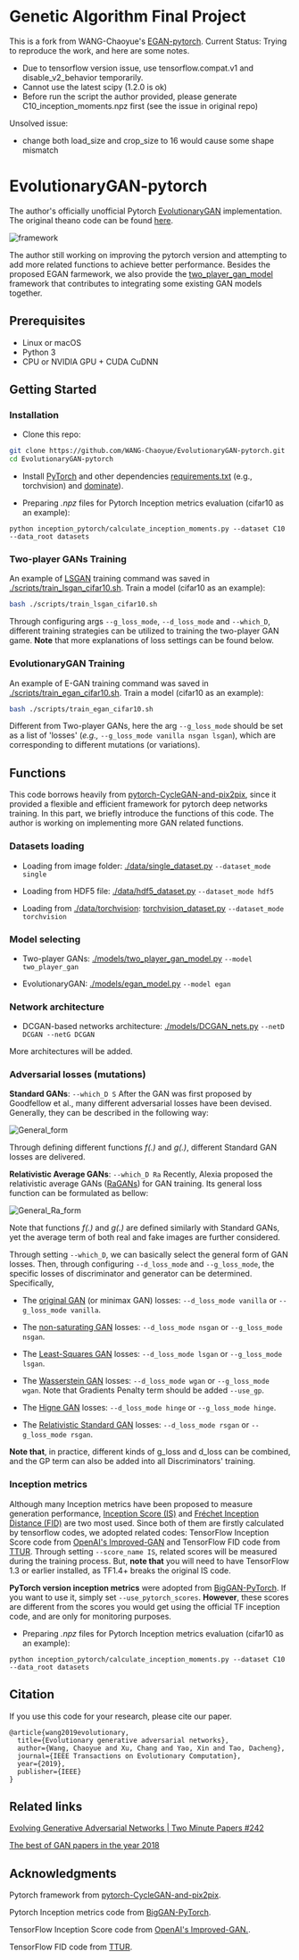 # Genetic Algorithm Final Project
This is a fork from WANG-Chaoyue's [EGAN-pytorch](https://github.com/WANG-Chaoyue/EvolutionaryGAN).
Current Status: Trying to reproduce the work, and here are some notes.
- Due to tensorflow version issue, use tensorflow.compat.v1 and disable_v2_behavior temporarily.
- Cannot use the latest scipy (1.2.0 is ok)
- Before run the script the author provided, please generate C10_inception_moments.npz first (see the issue in original repo)

Unsolved issue:
- change both load_size and crop_size to 16 would cause some shape mismatch

# EvolutionaryGAN-pytorch
The author's officially unofficial Pytorch [EvolutionaryGAN](https://arxiv.org/abs/1803.00657) implementation. The original theano code can be found [here](https://github.com/WANG-Chaoyue/EvolutionaryGAN).

![framework](imgs/EGAN_framework.jpg?raw=true "framework")

The author still working on improving the pytorch version and attempting to add more related functions to achieve better performance. Besides the proposed EGAN farmework, we also provide the [two_player_gan_model](https://github.com/WANG-Chaoyue/EvolutionaryGAN-pytorch/blob/master/models/two_player_gan_model.py) framework that contributes to integrating some existing GAN models together.

## Prerequisites

- Linux or macOS
- Python 3
- CPU or NVIDIA GPU + CUDA CuDNN

## Getting Started
### Installation

- Clone this repo:
```bash
git clone https://github.com/WANG-Chaoyue/EvolutionaryGAN-pytorch.git
cd EvolutionaryGAN-pytorch
```

- Install [PyTorch](https://pytorch.org/get-started/locally/) and other dependencies [requirements.txt](https://github.com/WANG-Chaoyue/EvolutionaryGAN-pytorch/blob/master/requirements.txt) (e.g., torchvision) and [dominate](https://github.com/Knio/dominate)).

- Preparing *.npz* files for Pytorch Inception metrics evaluation (cifar10 as an example):
```
python inception_pytorch/calculate_inception_moments.py --dataset C10 --data_root datasets
```

### Two-player GANs Training

An example of [LSGAN](https://arxiv.org/abs/1611.04076) training command was saved in [./scripts/train_lsgan_cifar10.sh](). Train a model (cifar10 as an example): 
```bash
bash ./scripts/train_lsgan_cifar10.sh
```
Through configuring args `--g_loss_mode`, `--d_loss_mode` and `--which_D`, different training strategies can be utilized to training the two-player GAN game. **Note** that more explanations of loss settings can be found below. 

### EvolutionaryGAN Training

An example of E-GAN training command was saved in [./scripts/train_egan_cifar10.sh](). Train a model (cifar10 as an example):
```bash
bash ./scripts/train_egan_cifar10.sh
```
Different from Two-player GANs, here the arg `--g_loss_mode` should be set as a list of 'losses' (*e.g.,* `--g_loss_mode vanilla nsgan lsgan`), which are corresponding to different mutations (or variations). 


## Functions

This code borrows heavily from [pytorch-CycleGAN-and-pix2pix](https://github.com/junyanz/pytorch-CycleGAN-and-pix2pix), since it provided a flexible and efficient framework for pytorch deep networks training. In this part, we briefly introduce the functions of this code. The author is working on implementing more GAN related functions. 

### Datasets loading

- Loading from image folder: [./data/single_dataset.py](https://github.com/WANG-Chaoyue/EvolutionaryGAN-pytorch/blob/master/data/single_dataset.py) `--dataset_mode single`

- Loading from HDF5 file: [./data/hdf5_dataset.py](https://github.com/WANG-Chaoyue/EvolutionaryGAN-pytorch/blob/master/data/hdf5_dataset.py) `--dataset_mode hdf5`

- Loading from [./data/torchvision](https://pytorch.org/docs/stable/torchvision/index.html): [torchvision_dataset.py](https://github.com/WANG-Chaoyue/EvolutionaryGAN-pytorch/blob/master/data/torchvision_dataset.py) `--dataset_mode torchvision` 

### Model selecting

- Two-player GANs: [./models/two_player_gan_model.py](https://github.com/WANG-Chaoyue/EvolutionaryGAN-pytorch/blob/master/models/two_player_gan_model.py) `--model two_player_gan`

- EvolutionaryGAN: [./models/egan_model.py](https://github.com/WANG-Chaoyue/EvolutionaryGAN-pytorch/blob/master/models/egan_model.py) `--model egan`

### Network architecture

- DCGAN-based networks architecture: [./models/DCGAN_nets.py](https://github.com/WANG-Chaoyue/EvolutionaryGAN-pytorch/blob/master/models/DCGAN_nets.py) `--netD DCGAN --netG DCGAN`

More architectures will be added.

### Adversarial losses (mutations)

**Standard GANs**: `--which_D S`
After the GAN was first proposed by Goodfellow et al., many different adversarial losses have been devised. Generally, they can be described in the following way:

![General_form](imgs/General_form.gif?raw=true "General_form")

Through defining different functions *f(.)* and *g(.)*, different Standard GAN losses are delivered. 

**Relativistic Average GANs**: `--which_D Ra`
Recently, Alexia proposed the relativistic average GANs ([RaGANs](https://arxiv.org/pdf/1807.00734.pdf)) for GAN training. Its general loss function can be formulated as bellow:

![General_Ra_form](imgs/General_Ra_form.gif?raw=true "General_form")

Note that functions *f(.)* and *g(.)* are defined similarly with Standard GANs, yet the average term of both real and fake images are further considered. 

Through setting `--which_D`, we can basically select the general form of GAN losses. Then, through configuring `--d_loss_mode` and `--g_loss_mode`, the specific losses of discriminator and generator can be determined. Specifically, 

- The [original GAN](https://arxiv.org/abs/1406.2661) (or minimax GAN) losses: `--d_loss_mode vanilla` or `--g_loss_mode vanilla`.

- The [non-saturating GAN](https://arxiv.org/abs/1406.2661) losses: `--d_loss_mode nsgan` or `--g_loss_mode nsgan`.

- The [Least-Squares GAN](https://arxiv.org/abs/1611.04076) losses: `--d_loss_mode lsgan` or `--g_loss_mode lsgan`.

- The [Wasserstein GAN](https://arxiv.org/abs/1704.00028) losses: `--d_loss_mode wgan` or `--g_loss_mode wgan`. Note that Gradients Penalty term should be added `--use_gp`.

- The [Higne GAN](https://arxiv.org/abs/1802.05957) losses: `--d_loss_mode hinge` or `--g_loss_mode hinge`.

- The [Relativistic Standard GAN](https://arxiv.org/abs/1807.00734) losses: `--d_loss_mode rsgan` or `--g_loss_mode rsgan`.

**Note that**, in practice, different kinds of g_loss and d_loss can be combined, and the GP term can also be added into all Discriminators' training.

### Inception metrics

Although many Inception metrics have been proposed to measure generation performance, [Inception Score (IS)](https://arxiv.org/abs/1511.06434) and [Fréchet Inception Distance (FID)](https://github.com/bioinf-jku/TTUR) are two most used. Since both of them are firstly calculated by tensorflow codes, we adopted related codes: TensorFlow Inception Score code from [OpenAI's Improved-GAN](https://github.com/openai/improved-gan) and TensorFlow FID code from [TTUR](https://github.com/bioinf-jku/TTUR). Through setting `--score_name IS`, related scores will be measured during the training process. But, **note that** you will need to have TensorFlow 1.3 or earlier installed, as TF1.4+ breaks the original IS code.

**PyTorch version inception metrics** were adopted from [BigGAN-PyTorch](https://github.com/ajbrock/BigGAN-PyTorch). If you want to use it, simply set `--use_pytorch_scores`. **However**, these scores are different from the scores you would get using the official TF inception code, and are only for monitoring purposes.

- Preparing *.npz* files for Pytorch Inception metrics evaluation (cifar10 as an example):
```
python inception_pytorch/calculate_inception_moments.py --dataset C10 --data_root datasets
```

## Citation
If you use this code for your research, please cite our paper.
```
@article{wang2019evolutionary,
  title={Evolutionary generative adversarial networks},
  author={Wang, Chaoyue and Xu, Chang and Yao, Xin and Tao, Dacheng},
  journal={IEEE Transactions on Evolutionary Computation},
  year={2019},
  publisher={IEEE}
}
```

## Related links
[Evolving Generative Adversarial Networks | Two Minute Papers #242](https://www.youtube.com/watch?v=ni6P5KU3SDU&vl=en)

[The best of GAN papers in the year 2018](https://dtransposed.github.io/blog/Best-of-GANs-2018-(Part-1-out-of-2).html)

## Acknowledgments
Pytorch framework from [pytorch-CycleGAN-and-pix2pix](https://github.com/junyanz/pytorch-CycleGAN-and-pix2pix).

Pytorch Inception metrics code from [BigGAN-PyTorch](https://github.com/ajbrock/BigGAN-PyTorch).

TensorFlow Inception Score code from [OpenAI's Improved-GAN.](https://github.com/openai/improved-gan).

TensorFlow FID code from [TTUR](https://github.com/bioinf-jku/TTUR).

